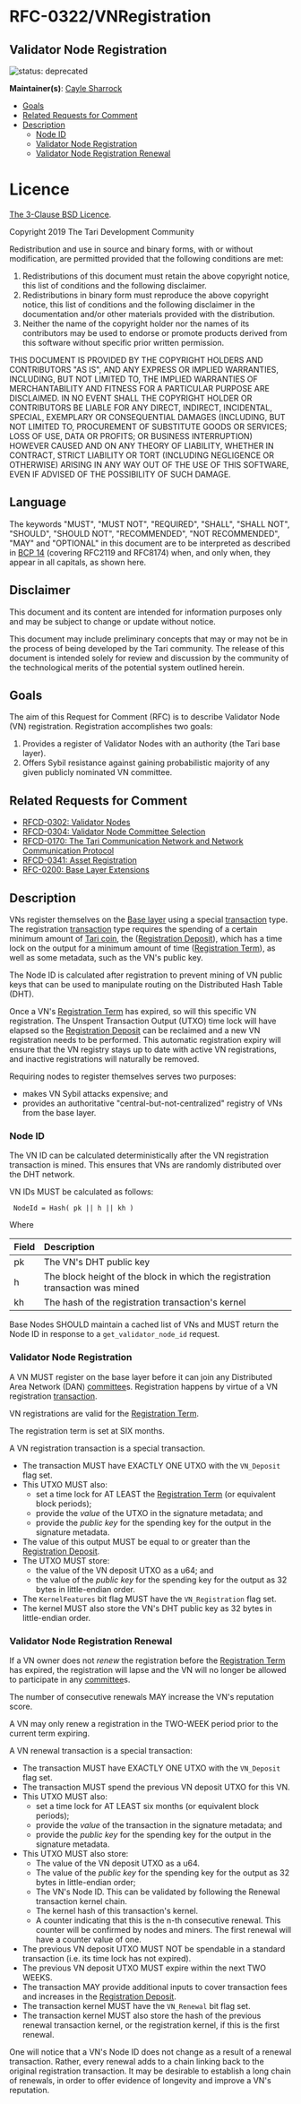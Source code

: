 # RFC-0322/VNRegistration

## Validator Node Registration

![status: deprecated](theme/images/status-deprecated.svg)

**Maintainer(s)**: [Cayle Sharrock](https://github.com/CjS77)

<!-- TOC -->
* [Goals](#goals)
* [Related Requests for Comment](#related-requests-for-comment)
* [Description](#description)
  * [Node ID](#node-id)
  * [Validator Node Registration](#validator-node-registration)
  * [Validator Node Registration Renewal](#validator-node-registration-renewal)
<!-- TOC -->

# Licence

[ The 3-Clause BSD Licence](https://opensource.org/licenses/BSD-3-Clause).

Copyright 2019 The Tari Development Community

Redistribution and use in source and binary forms, with or without modification, are permitted provided that the
following conditions are met:

1. Redistributions of this document must retain the above copyright notice, this list of conditions and the following
   disclaimer.
2. Redistributions in binary form must reproduce the above copyright notice, this list of conditions and the following
   disclaimer in the documentation and/or other materials provided with the distribution.
3. Neither the name of the copyright holder nor the names of its contributors may be used to endorse or promote products
   derived from this software without specific prior written permission.

THIS DOCUMENT IS PROVIDED BY THE COPYRIGHT HOLDERS AND CONTRIBUTORS "AS IS", AND ANY EXPRESS OR IMPLIED WARRANTIES,
INCLUDING, BUT NOT LIMITED TO, THE IMPLIED WARRANTIES OF MERCHANTABILITY AND FITNESS FOR A PARTICULAR PURPOSE ARE
DISCLAIMED. IN NO EVENT SHALL THE COPYRIGHT HOLDER OR CONTRIBUTORS BE LIABLE FOR ANY DIRECT, INDIRECT, INCIDENTAL,
SPECIAL, EXEMPLARY OR CONSEQUENTIAL DAMAGES (INCLUDING, BUT NOT LIMITED TO, PROCUREMENT OF SUBSTITUTE GOODS OR
SERVICES; LOSS OF USE, DATA OR PROFITS; OR BUSINESS INTERRUPTION) HOWEVER CAUSED AND ON ANY THEORY OF LIABILITY,
WHETHER IN CONTRACT, STRICT LIABILITY OR TORT (INCLUDING NEGLIGENCE OR OTHERWISE) ARISING IN ANY WAY OUT OF THE USE OF
THIS SOFTWARE, EVEN IF ADVISED OF THE POSSIBILITY OF SUCH DAMAGE.

## Language

The keywords "MUST", "MUST NOT", "REQUIRED", "SHALL", "SHALL NOT", "SHOULD", "SHOULD NOT", "RECOMMENDED", 
"NOT RECOMMENDED", "MAY" and "OPTIONAL" in this document are to be interpreted as described in 
[BCP 14](https://tools.ietf.org/html/bcp14) (covering RFC2119 and RFC8174) when, and only when, they appear in all capitals, as 
shown here.

## Disclaimer

This document and its content are intended for information purposes only and may be subject to change or update
without notice.

This document may include preliminary concepts that may or may not be in the process of being developed by the Tari
community. The release of this document is intended solely for review and discussion by the community of the
technological merits of the potential system outlined herein.

## Goals

The aim of this Request for Comment (RFC) is to describe Validator Node (VN) registration. Registration accomplishes two goals:

1. Provides a register of Validator Nodes with an authority (the Tari base layer).
2. Offers Sybil resistance against gaining probabilistic majority of any given publicly nominated VN committee.

## Related Requests for Comment

* [RFCD-0302: Validator Nodes](RFCD-0302_ValidatorNodes.md)
* [RFCD-0304: Validator Node Committee Selection](RFCD-0304_VNCommittees.md)
* [RFCD-0170: The Tari Communication Network and Network Communication Protocol](RFCD-0170_NetworkCommunicationProtocol.md)
* [RFCD-0341: Asset Registration](RFC-0341D_AssetRegistration.md)
* [RFC-0200: Base Layer Extensions](BaseLayerExtensions.md)

## Description

VNs register themselves on the [Base layer] using a special [transaction] type. The registration
[transaction] type requires the spending of a certain minimum amount of [Tari coin], the ([Registration Deposit]),
which has a time lock on the output for a minimum amount of time ([Registration Term]), as well as some metadata, such as
the VN's public key.

The Node ID is calculated after registration to prevent mining of VN public keys that can be used to manipulate routing
on the Distributed Hash Table (DHT).

Once a VN's [Registration Term] has expired, so will this specific VN registration. The Unspent Transaction Output (UTXO)
time lock will have elapsed so
the [Registration Deposit] can be reclaimed and a new VN registration needs to be performed. This automatic
registration expiry will ensure that the VN registry stays up to date with active VN registrations, and inactive
registrations will naturally be removed.

Requiring nodes to register themselves serves two purposes:
* makes VN Sybil attacks expensive; and
* provides an authoritative "central-but-not-centralized" registry of VNs from the base layer.

### Node ID

The VN ID can be calculated deterministically after the VN registration transaction is mined. This ensures
that VNs are randomly distributed over the DHT network.

VN IDs MUST be calculated as follows:

```text
 NodeId = Hash( pk || h || kh )
```

Where

| Field | Description                                                                   |
|:------|:------------------------------------------------------------------------------|
| pk    | The VN's DHT public key                                           |
| h     | The block height of the block in which the registration transaction was mined |
| kh    | The hash of the registration transaction's kernel                             |

Base Nodes SHOULD maintain a cached list of VNs and MUST return the Node ID in response to a
`get_validator_node_id` request.

### Validator Node Registration

A VN MUST register on the base layer before it can join any Distributed Area Network (DAN) [committee]s. Registration 
happens by virtue
of a VN registration [transaction].

VN registrations are valid for the [Registration Term].

The registration term is set at SIX months.

A VN registration transaction is a special transaction.

* The transaction MUST have EXACTLY ONE UTXO with the `VN_Deposit` flag set.
* This UTXO MUST also:
  * set a time lock for AT LEAST the [Registration Term] (or equivalent block periods);
  * provide the _value_ of the UTXO in the signature metadata; and
  * provide the _public key_ for the spending key for the output in the signature metadata.
* The value of this output MUST be equal to or greater than the [Registration Deposit].
* The UTXO MUST store:
  * the value of the VN deposit UTXO as a u64; and
  * the value of the _public key_ for the spending key for the output as 32 bytes in little-endian order.
* The `KernelFeatures` bit flag MUST have the `VN_Registration` flag set.
* The kernel MUST also store the VN's DHT public key as 32 bytes in little-endian order.

### Validator Node Registration Renewal

If a VN owner does not _renew_ the registration before the [Registration Term] has expired, the registration will lapse
and the VN will no longer be allowed to participate in any [committee]s.

The number of consecutive renewals MAY increase the VN's reputation score.

A VN may only renew a registration in the TWO-WEEK period prior to the current term expiring.

A VN renewal transaction is a special transaction:

* The transaction MUST have EXACTLY ONE UTXO with the `VN_Deposit` flag set.
* The transaction MUST spend the previous VN deposit UTXO for this VN.
* This UTXO MUST also:
  * set a time lock for AT LEAST six months (or equivalent block periods);
  * provide the _value_ of the transaction in the signature metadata; and
  * provide the _public key_ for the spending key for the output in the signature metadata.
* This UTXO MUST also store:
  * The value of the VN deposit UTXO as a u64.
  * The value of the _public key_ for the spending key for the output as 32 bytes in little-endian order;
  * The VN's Node ID. This can be validated by following the Renewal transaction kernel chain.
  * The kernel hash of this transaction's kernel.
  * A counter indicating that this is the n-th consecutive renewal. This counter will be confirmed by nodes and miners.
    The first renewal will have a counter value of one.
* The previous VN deposit UTXO MUST NOT be spendable in a standard transaction (i.e. its time lock has not expired).
* The previous VN deposit UTXO MUST expire within the next TWO WEEKS.
* The transaction MAY provide additional inputs to cover transaction fees and increases in the [Registration Deposit].
* The transaction kernel MUST have the `VN_Renewal` bit flag set.
* The transaction kernel MUST also store the hash of the previous renewal transaction kernel, or the registration kernel, 
if this is the first renewal.

One will notice that a VN's Node ID does not change as a result of a renewal transaction. Rather, every
renewal adds to a chain linking back to the original registration transaction. It may be desirable to establish a long
chain of renewals, in order to offer evidence of longevity and improve a VN's reputation.

[Tari Coin]: Glossary.md#tari-coin
[Transaction]: Glossary.md#transaction
[Node ID]: Glossary.md#node-id
[Base layer]: Glossary.md#base-layer
[Committee]: Glossary.md#committee
[Registration Term]: Glossary.md#registration-term
[Registration Deposit]: Glossary.md#registration-deposit
